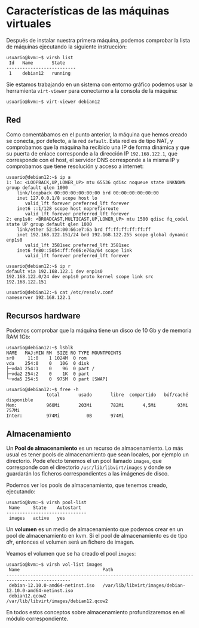 # Características de las máquinas virtuales

Después de instalar nuestra primera máquina, podemos comprobar la lista de máquinas ejecutando la siguiente instrucción:

```
usuario@kvm:~$ virsh list
 Id   Name       State
--------------------------
 1    debian12   running
```

Sie estamos trabajando en un sistema con entorno gráfico podemos usar la herramienta `virt-viewer` para conectarno  a la consola de la máquina:

```
usuario@kvm:~$ virt-viewer debian12
```

## Red

Como comentábamos en el punto anterior, la máquina que hemos creado se conecta, por defecto, a la red `default`. Esta red es de tipo NAT, y comprobamos que la máquina ha recibido una IP de forma dinámica y que su puerta de enlace corresponde a la dirección IP `192.168.122.1`, que corresponde con el host, el servidor DNS corresponde a la misma IP y comprobamos que tiene resolución y acceso a internet:

```
usuario@debian12:~$ ip a
1: lo: <LOOPBACK,UP,LOWER_UP> mtu 65536 qdisc noqueue state UNKNOWN group default qlen 1000
    link/loopback 00:00:00:00:00:00 brd 00:00:00:00:00:00
    inet 127.0.0.1/8 scope host lo
       valid_lft forever preferred_lft forever
    inet6 ::1/128 scope host noprefixroute 
       valid_lft forever preferred_lft forever
2: enp1s0: <BROADCAST,MULTICAST,UP,LOWER_UP> mtu 1500 qdisc fq_codel state UP group default qlen 1000
    link/ether 52:54:00:66:e7:6a brd ff:ff:ff:ff:ff:ff
    inet 192.168.122.151/24 brd 192.168.122.255 scope global dynamic enp1s0
       valid_lft 3581sec preferred_lft 3581sec
    inet6 fe80::5054:ff:fe66:e76a/64 scope link 
       valid_lft forever preferred_lft forever

usuario@debian12:~$ ip r
default via 192.168.122.1 dev enp1s0 
192.168.122.0/24 dev enp1s0 proto kernel scope link src 192.168.122.151 

usuario@debian12:~$ cat /etc/resolv.conf 
nameserver 192.168.122.1
```

## Recursos hardware

Podemos comprobar que la máquina tiene un disco de 10 Gb y de memoria RAM 1Gb:

```
usuario@debian12:~$ lsblk
NAME   MAJ:MIN RM  SIZE RO TYPE MOUNTPOINTS
sr0     11:0    1 1024M  0 rom  
vda    254:0    0   10G  0 disk 
├─vda1 254:1    0    9G  0 part /
├─vda2 254:2    0    1K  0 part 
└─vda5 254:5    0  975M  0 part [SWAP]

usuario@debian12:~$ free -h
               total       usado       libre  compartido   búf/caché   disponible
Mem:           960Mi       203Mi       782Mi       4,5Mi        93Mi       757Mi
Inter:         974Mi          0B       974Mi
```

## Almacenamiento

Un **Pool de almacenamiento** es un recurso de almacenamiento. Lo más usual es tener pools de almacenamiento que sean locales, por ejemplo un directorio. Pode efecto tenemos el un pool llamado `images`, que corresponde con el directorio `/usr/lib/libvirt/images` y donde se guardarán los ficheros correspondientes a las imágenes de disco.

Podemos ver los pools de almacenamiento, que tenemos creado, ejecutando:

```
usuario@kvm:~$ virsh pool-list 
 Name     State    Autostart
------------------------------
 images   active   yes

```

Un **volumen** es un medio de almacenamiento que podemos crear en un pool de almacenamiento en kvm. Si el pool de almacenamiento es de tipo *dir*, entonces el volumen será un fichero de imagen.

Veamos el volumen que se ha creado el pool `images`:

```
usuario@kvm:~$ virsh vol-list images
 Name                               Path
----------------------------------------------------------------------------------------------
 debian-12.10.0-amd64-netinst.iso   /var/lib/libvirt/images/debian-12.10.0-amd64-netinst.iso
 debian12.qcow2                     /var/lib/libvirt/images/debian12.qcow2

```
En todos estos conceptos sobre almacenamiento profundizaremos en el módulo correspondiente.